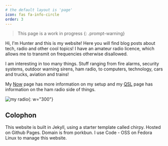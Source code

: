 ```yaml
---
# the default layout is 'page'
icon: fas fa-info-circle
order: 3
---
```

> This page is a work in progress
{: .prompt-warning}

Hi, I'm Hunter and this is my website! Here you will find blog posts about tech, radio and other cool topics!
I have an amateur radio licence, which allows me to transmit on frequencies otherwise disallowed.

I am interesting in too many things. Stuff ranging from fire alarms, security systems, outdoor warning sirens, ham radio, to computers, technology, cars and trucks, aviation and trains!

My [Now](/now) page has more information on my setup and my [QSL](/qsl) page has information on the ham radio side of things.

![my radio](https://cdn-bio.qrz.com/h/zl2edh/FT1000MP_1.jpg?p=1befef4b8928a757c50bf6de045e2b2f){: w="300"}

## Colophon
This website is built in Jekyll, using a starter template called chirpy. Hosted on Github Pages. Domain is from porkbun.
I use Code - OSS on Fedora Linux to manage this website.